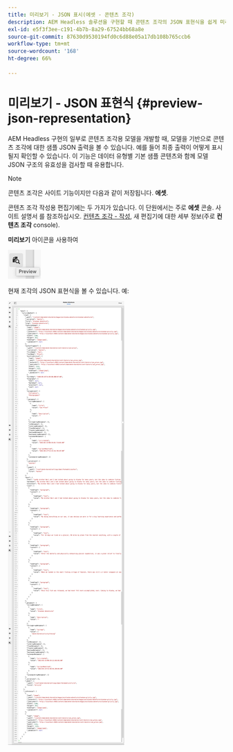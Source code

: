 ```yaml
---
title: 미리보기 - JSON 표시(에셋 - 콘텐츠 조각)
description: AEM Headless 솔루션을 구현할 때 콘텐츠 조각의 JSON 표현식을 쉽게 미리 보는 방법에 대해 알아봅니다.
exl-id: e5f3f3ee-c191-4b7b-8a29-67524bb68a8e
source-git-commit: 87630d9530194fd0c6d88e05a17db108b765ccb6
workflow-type: tm+mt
source-wordcount: '168'
ht-degree: 66%

---
```


# 미리보기 - JSON 표현식 {#preview-json-representation}

AEM Headless 구현의 일부로 콘텐츠 조각용 모델을 개발할 때, 모델을 기반으로 콘텐츠 조각에 대한 샘플 JSON 출력을 볼 수 있습니다. 예를 들어 최종 출력이 어떻게 표시될지 확인할 수 있습니다. 이 기능은 데이터 유형별 기본 샘플 콘텐츠와 함께 모델 JSON 구조의 유효성을 검사할 때 유용합니다.

>[!NOTE]
>
>콘텐츠 조각은 사이트 기능이지만 다음과 같이 저장됩니다. **에셋**.
>
>콘텐츠 조각 작성용 편집기에는 두 가지가 있습니다. 이 단원에서는 주로 **에셋** 콘솔. 사이트 설명서 를 참조하십시오. [컨텐츠 조각 - 작성](/help/sites-cloud/administering/content-fragments/authoring.md), 새 편집기에 대한 세부 정보(주로 **컨텐츠 조각** console).

**미리보기** 아이콘을 사용하여

![콘텐츠 조각 편집기 - 미리보기 탭](assets/cfm-preview-01.png)

현재 조각의 JSON 표현식을 볼 수 있습니다. 예:

![콘텐츠 조각 편집기 - 조각 미리보기](assets/cfm-preview-02.png)

<!--
**Copy URL** lets you copy to clipboard the URL for either author or publish.
-->